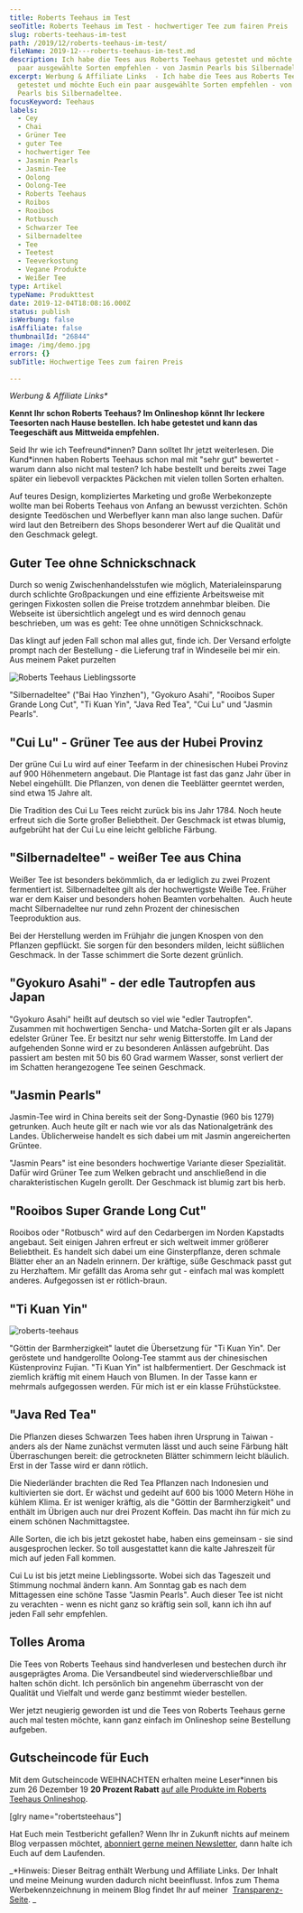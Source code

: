 ```yaml
---
title: Roberts Teehaus im Test
seoTitle: Roberts Teehaus im Test - hochwertiger Tee zum fairen Preis
slug: roberts-teehaus-im-test
path: /2019/12/roberts-teehaus-im-test/
fileName: 2019-12---roberts-teehaus-im-test.md
description: Ich habe die Tees aus Roberts Teehaus getestet und möchte Euch ein
  paar ausgewählte Sorten empfehlen - von Jasmin Pearls bis Silbernadeltee.
excerpt: Werbung & Affiliate Links  - Ich habe die Tees aus Roberts Teehaus
  getestet und möchte Euch ein paar ausgewählte Sorten empfehlen - von Jasmin
  Pearls bis Silbernadeltee.
focusKeyword: Teehaus
labels:
  - Cey
  - Chai
  - Grüner Tee
  - guter Tee
  - hochwertiger Tee
  - Jasmin Pearls
  - Jasmin-Tee
  - Oolong
  - Oolong-Tee
  - Roberts Teehaus
  - Roibos
  - Rooibos
  - Rotbusch
  - Schwarzer Tee
  - Silbernadeltee
  - Tee
  - Teetest
  - Teeverkostung
  - Vegane Produkte
  - Weißer Tee
type: Artikel
typeName: Produkttest
date: 2019-12-04T18:08:16.000Z
status: publish
isWerbung: false
isAffiliate: false
thumbnailId: "26844"
image: /img/demo.jpg
errors: {}
subTitle: Hochwertige Tees zum fairen Preis
  
---
```


_Werbung &amp; Affiliate Links\*_

**Kennt Ihr schon Roberts Teehaus? Im Onlineshop könnt Ihr leckere Teesorten
nach Hause bestellen. Ich habe getestet und kann das Teegeschäft aus Mittweida
empfehlen.**

Seid Ihr wie ich Teefreund\*innen? Dann solltet Ihr jetzt weiterlesen. Die
Kund\*innen haben Roberts Teehaus schon mal mit "sehr gut" bewertet - warum dann
also nicht mal testen? Ich habe bestellt und bereits zwei Tage später ein
liebevoll verpacktes Päckchen mit vielen tollen Sorten erhalten.

Auf teures Design, kompliziertes Marketing und große Werbekonzepte wollte man
bei Roberts Teehaus von Anfang an bewusst verzichten. Schön designte Teedöschen
und Werbeflyer kann man also lange suchen. Dafür wird laut den Betreibern des
Shops besonderer Wert auf die Qualität und den Geschmack gelegt.

## Guter Tee ohne Schnickschnack

Durch so wenig Zwischenhandelsstufen wie möglich, Materialeinsparung durch
schlichte Großpackungen und eine effiziente Arbeitsweise mit geringen Fixkosten
sollen die Preise trotzdem annehmbar bleiben. Die Webseite ist übersichtlich
angelegt und es wird dennoch genau beschrieben, um was es geht: Tee ohne
unnötigen Schnickschnack.

Das klingt auf jeden Fall schon mal alles gut, finde ich. Der Versand erfolgte
prompt nach der Bestellung - die Lieferung traf in Windeseile bei mir ein. Aus
meinem Paket purzelten

![Roberts Teehaus Lieblingssorte](http://cardamonchai.com/wp-content/uploads/2019/11/2019-11-17-roberts-teehaus-4-400x300.jpg "Meine Lieblingssorte von Roberts Teehaus")

"Silbernadeltee" ("Bai Hao Yinzhen"), "Gyokuro Asahi", "Rooibos Super Grande
Long Cut", "Ti Kuan Yin", "Java Red Tea", "Cui Lu" und "Jasmin Pearls".

## "Cui Lu" - Grüner Tee aus der Hubei Provinz

Der grüne Cui Lu wird auf einer Teefarm in der chinesischen Hubei Provinz auf
900 Höhenmetern angebaut. Die Plantage ist fast das ganz Jahr über in Nebel
eingehüllt. Die Pflanzen, von denen die Teeblätter geerntet werden, sind etwa 15
Jahre alt.

Die Tradition des Cui Lu Tees reicht zurück bis ins Jahr 1784. Noch heute
erfreut sich die Sorte großer Beliebtheit. Der Geschmack ist etwas blumig,
aufgebrüht hat der Cui Lu eine leicht gelbliche Färbung.

## "Silbernadeltee" - weißer Tee aus China

Weißer Tee ist besonders bekömmlich, da er lediglich zu zwei Prozent fermentiert
ist. Silbernadeltee gilt als der hochwertigste Weiße Tee. Früher war er dem
Kaiser und besonders hohen Beamten vorbehalten.  Auch heute macht Silbernadeltee
nur rund zehn Prozent der chinesischen Teeproduktion aus.

Bei der Herstellung werden im Frühjahr die jungen Knospen von den Pflanzen
gepflückt. Sie sorgen für den besonders milden, leicht süßlichen Geschmack. In
der Tasse schimmert die Sorte dezent grünlich.

## "Gyokuro Asahi" - der edle Tautropfen aus Japan

"Gyokuro Asahi" heißt auf deutsch so viel wie "edler Tautropfen". Zusammen mit
hochwertigen Sencha- und Matcha-Sorten gilt er als Japans edelster Grüner Tee.
Er besitzt nur sehr wenig Bitterstoffe. Im Land der aufgehenden Sonne wird er zu
besonderen Anlässen aufgebrüht. Das passiert am besten mit 50 bis 60 Grad warmem
Wasser, sonst verliert der im Schatten herangezogene Tee seinen Geschmack.

## "Jasmin Pearls"

Jasmin-Tee wird in China bereits seit der Song-Dynastie (960 bis 1279)
getrunken. Auch heute gilt er nach wie vor als das Nationalgetränk des Landes.
Üblicherweise handelt es sich dabei um mit Jasmin angereicherten Grüntee.

"Jasmin Pears" ist eine besonders hochwertige Variante dieser Spezialität. Dafür
wird Grüner Tee zum Welken gebracht und anschließend in die charakteristischen
Kugeln gerollt. Der Geschmack ist blumig zart bis herb.

## "Rooibos Super Grande Long Cut"

Rooibos oder "Rotbusch" wird auf den Cedarbergen im Norden Kapstadts angebaut.
Seit einigen Jahren erfreut er sich weltweit immer größerer Beliebtheit. Es
handelt sich dabei um eine Ginsterpflanze, deren schmale Blätter eher an an
Nadeln erinnern. Der kräftige, süße Geschmack passt gut zu Herzhaftem. Mir
gefällt das Aroma sehr gut - einfach mal was komplett anderes. Aufgegossen ist
er rötlich-braun.

## "Ti Kuan Yin"

![roberts-teehaus](http://cardamonchai.com/wp-content/uploads/2019/11/Design-ohne-Titel-4-400x300.jpg '"Ti Kuan Yin" und "Java Red Tea"')

"Göttin der Barmherzigkeit" lautet die Übersetzung für "Ti Kuan Yin". Der
geröstete und handgerollte Oolong-Tee stammt aus der chinesischen Küstenprovinz
Fujian. "Ti Kuan Yin" ist halbfermentiert. Der Geschmack ist ziemlich kräftig
mit einem Hauch von Blumen. In der Tasse kann er mehrmals aufgegossen werden.
Für mich ist er ein klasse Frühstückstee.

## "Java Red Tea"

Die Pflanzen dieses Schwarzen Tees haben ihren Ursprung in Taiwan - anders als
der Name zunächst vermuten lässt und auch seine Färbung hält Überraschungen
bereit: die getrockneten Blätter schimmern leicht bläulich. Erst in der Tasse
wird er dann rötlich.

Die Niederländer brachten die Red Tea Pflanzen nach Indonesien und kultivierten
sie dort. Er wächst und gedeiht auf 600 bis 1000 Metern Höhe in kühlem Klima. Er
ist weniger kräftig, als die "Göttin der Barmherzigkeit" und enthält im Übrigen
auch nur drei Prozent Koffein. Das macht ihn für mich zu einem schönen
Nachmittagstee.

Alle Sorten, die ich bis jetzt gekostet habe, haben eins gemeinsam - sie sind
ausgesprochen lecker. So toll ausgestattet kann die kalte Jahreszeit für mich
auf jeden Fall kommen.

Cui Lu ist bis jetzt meine Lieblingssorte. Wobei sich das Tageszeit und Stimmung
nochmal ändern kann. Am Sonntag gab es nach dem Mittagessen eine schöne Tasse
"Jasmin Pearls". Auch dieser Tee ist nicht zu verachten - wenn es nicht ganz so
kräftig sein soll, kann ich ihn auf jeden Fall sehr empfehlen.

## Tolles Aroma

Die Tees von Roberts Teehaus sind handverlesen und bestechen durch ihr
ausgeprägtes Aroma. Die Versandbeutel sind wiederverschließbar und halten schön
dicht. Ich persönlich bin angenehm überrascht von der Qualität und Vielfalt und
werde ganz bestimmt wieder bestellen.

Wer jetzt neugierig geworden ist und die Tees von Roberts Teehaus gerne auch mal
testen möchte, kann ganz einfach im Onlineshop seine Bestellung aufgeben.

## Gutscheincode für Euch

Mit dem Gutscheincode WEIHNACHTEN erhalten meine Leser\*innen bis zum 26
Dezember 19 **20 Prozent Rabatt**
[auf alle Produkte im Roberts Teehaus Onlineshop](https://www.adcell.de/promotion/click/promoId/207071/slotId/80259).

[glry name="robertsteehaus"]

Hat Euch mein Testbericht gefallen? Wenn Ihr in Zukunft nichts auf meinem Blog
verpassen möchtet, [abonniert gerne meinen Newsletter](#newsletter), dann halte
ich Euch auf dem Laufenden.

_\*Hinweis: Dieser Beitrag enthält Werbung und Affiliate Links. Der Inhalt und
meine Meinung wurden dadurch nicht beeinflusst. Infos zum Thema
Werbekennzeichnung in meinem Blog findet Ihr auf meiner 
[Transparenz-Seite](/werbung/). _

  